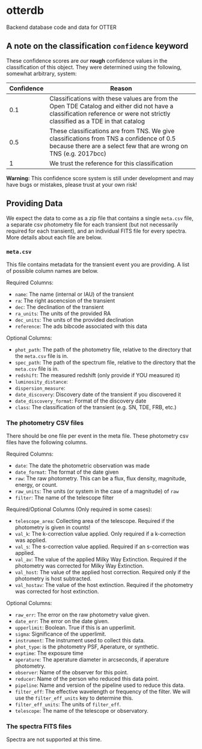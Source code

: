 # otterdb
Backend database code and data for OTTER

## A note on the classification `confidence` keyword
These confidence scores are *our* **rough** confidence values in the classification
of this object. They were determined using the following, somewhat arbitrary, system:

| Confidence | Reason |
|------------|--------|
| 0.1 | Classifications with these values are from the Open TDE Catalog and either did not have a classification reference or were not strictly classified as a TDE in that catalog |
| 0.5 | These classifications are from TNS. We give classifications from TNS a confidence of 0.5 because there are a select few that are wrong on TNS (e.g. 2017bcc) |
| 1 | We trust the reference for this classification |

**Warning:** This confidence score system is still under development and may have bugs or mistakes, please trust at your own risk!

## Providing Data
We expect the data to come as a zip file that contains a single `meta.csv`
file, a separate csv photometry file for each transient (but not necessarily
required for each transient), and an individual FITS file for every spectra.
More details about each file are below.

### `meta.csv`
This file contains metadata for the transient event you are providing. A list
of possible column names are below.

Required Columns:
* `name`: The name (internal or IAU) of the transient
* `ra`: The right ascencsion of the transient
* `dec`: The declination of the transient
* `ra_units`: The units of the provided RA
* `dec_units`: The units of the provided declination
* `reference`: The ads bibcode associated with this data

Optional Columns:
* `phot_path`: The path of the photometry file, relative to the directory that
the `meta.csv` file is in.
* `spec_path`: The path of the spectrum file, relative to the directory that the `meta.csv` file is in.
* `redshift`: The measured redshift (only provide if YOU measured it)
* `luminosity_distance`:
* `dispersion_measure`:
* `date_discovery`: Discovery date of the transient if you discovered it
* `date_discovery_format`: Format of the discovery date
* `class`: The classification of the transient (e.g. SN, TDE, FRB, etc.)

### The photometry CSV files
There should be one file per event in the meta file. These photometry csv
files have the following columns.

Required Columns:
* `date`: The date the photometric observation was made
* `date_format`: The format of the date given
* `raw`: The raw photometry. This can be a flux, flux density, magnitude,
energy, or count.
* `raw_units`: The units (or system in the case of a magnitude) of `raw`
* `filter`: The name of the telescope filter

Required/Optional Columns (Only required in some cases):
* `telescope_area`: Collecting area of the telescope. Required if the
photometry is given in counts!
* `val_k`: The k-correction value applied. Only required if a k-correction
was applied.
* `val_s`: The s-correction value applied. Required if an s-correction was
applied.
* `val_av`: The value of the applied Milky Way Extinction. Required if the
photometry was corrected for Milky Way Extinction.
* `val_host`: The value of the applied host correction. Required only if the
photometry is host subtracted.
* `val_hostav`: The value of the host extinction. Required if the photometry
was corrected for host extinction.

Optional Columns:
* `raw_err`: The error on the raw photometry value given.
* `date_err`: The error on the date given.
* `upperlimit`: Boolean. True if this is an upperlimit.
* `sigma`: Significance of the upperlimit.
* `instrument`: The instrument used to collect this data.
* `phot_type`: is the photometry PSF, Aperature, or synthetic.
* `exptime`: The exposure time
* `aperature`: The aperature diameter in arcseconds, if aperature photometry.
* `observer`: Name of the observer for this point.
* `reducer`: Name of the person who reduced this data point.
* `pipeline`: Name and version of the pipeline used to reduce this data.
* `filter_eff`: The effective wavelength or frequency of the filter. We will
use the `filter_eff_units` key to determine this.
* `filter_eff_units`: The units of `filter_eff`.
* `telescope`: The name of the telescope or observatory.

### The spectra FITS files
Spectra are not supported at this time.

